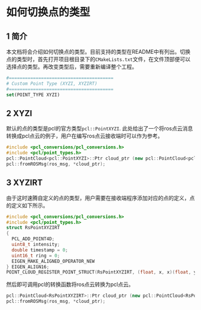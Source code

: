 # 如何切换点的类型

## 1 简介

本文档将会介绍如何切换点的类型。目前支持的类型在README中有列出。切换点的类型时，首先打开项目根目录下的```CMakeLists.txt```文件，在文件顶部便可以选择点的类型。再改变类型后，需要重新编译整个工程。

```cmake
#=======================================
# Custom Point Type (XYZI, XYZIRT)
#=======================================
set(POINT_TYPE XYZI)
```



## 2 XYZI

默认的点的类型是pcl的官方类型```pcl::PointXYZI```. 此处给出了一个将ros点云消息转换成pcl点云的例子，用户在编写ros点云接收端时可以作为参考。

```c++
#include <pcl_conversions/pcl_conversions.h>
#include <pcl/point_types.h>
pcl::PointCloud<pcl::PointXYZI>::Ptr cloud_ptr (new pcl::PointCloud<pcl::PointXYZI>);
pcl::fromROSMsg(ros_msg, *cloud_ptr);
```



## 3 XYZIRT

由于这时速腾自定义的点的类型，用户需要在接收端程序添加对应的点的定义，点的定义如下所示。

```c++
#include <pcl_conversions/pcl_conversions.h>
#include <pcl/point_types.h>
struct RsPointXYZIRT
{
  PCL_ADD_POINT4D;
  uint8_t intensity;
  double timestamp = 0;
  uint16_t ring = 0;
  EIGEN_MAKE_ALIGNED_OPERATOR_NEW
} EIGEN_ALIGN16;
POINT_CLOUD_REGISTER_POINT_STRUCT(RsPointXYZIRT, (float, x, x)(float, y, y)(float, z, z)(uint8_t, intensity, intensity)(double, timestamp, timestamp)(uint16_t, ring, ring))

```

然后即可调用pcl的转换函数将ros点云转换为pcl点云。

```c++
pcl::PointCloud<RsPointXYZIRT>::Ptr cloud_ptr (new pcl::PointCloud<RsPointXYZIRT>);
pcl::fromROSMsg(ros_msg, *cloud_ptr);
```

